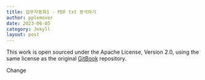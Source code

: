 ```yaml
---
title: 업무자동화1 - PDF txt 분석하기 
author: pplemover
date: 2023-06-05
category: Jekyll
layout: post
---
```


This work is open sourced under the Apache License, Version 2.0, using the
same license as the original [GitBook](https://github.com/GitbookIO/gitbook) repository.

Change
